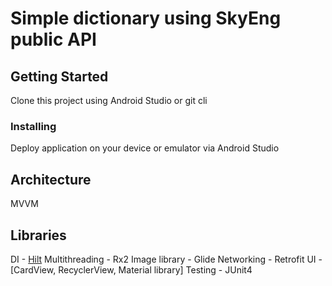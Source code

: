 # Simple dictionary using SkyEng public API

## Getting Started

Clone this project using Android Studio or git cli

### Installing
Deploy application on your device or emulator via Android Studio

## Architecture
MVVM

## Libraries
DI - [Hilt](https://developer.android.com/training/dependency-injection/hilt-android)
Multithreading - Rx2
Image library - Glide
Networking - Retrofit
UI - [CardView, RecyclerView, Material library]
Testing - JUnit4

